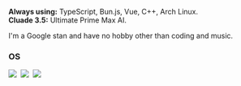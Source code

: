 **Always using:** TypeScript, Bun.js, Vue, C++, Arch Linux.<br>
**Cluade 3.5:** Ultimate Prime Max AI.<br>

I'm a Google stan and have no hobby other than coding and music.

### OS

![](https://img.shields.io/badge/Android%2015-31285f?logoColor=c9beff&logo=android)&nbsp;
![](https://img.shields.io/badge/Chrome%20OS-31285f?logoColor=c9beff&logo=google-chrome)&nbsp;
![](https://img.shields.io/badge/Arch%20Linux-31285f?logoColor=c9beff&logo=arch-linux)
